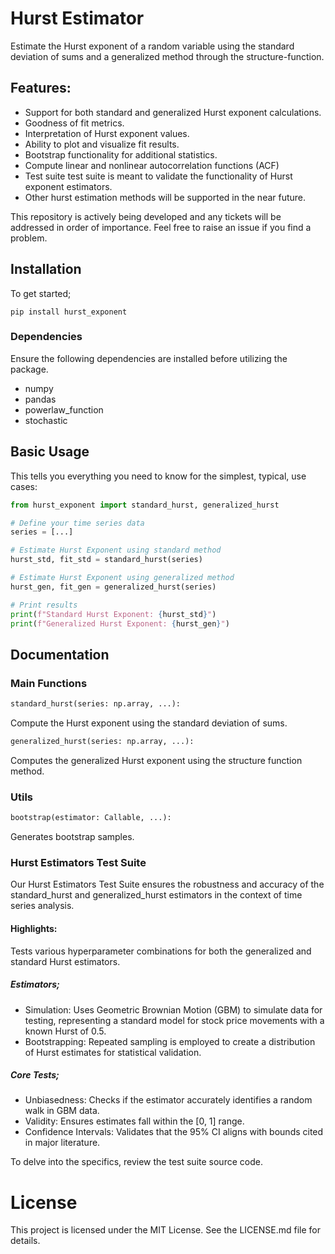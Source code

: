 # Hurst Estimator

Estimate the Hurst exponent of a random variable using the standard deviation of sums and a generalized method through the structure-function. 

## Features:

  - Support for both standard and generalized Hurst exponent calculations.
  - Goodness of fit metrics.
  - Interpretation of Hurst exponent values.
  - Ability to plot and visualize fit results.
  - Bootstrap functionality for additional statistics.
  - Compute linear and nonlinear autocorrelation functions (ACF)
  - Test suite test suite is meant to validate the functionality of Hurst exponent estimators.
  - Other hurst estimation methods will be supported in the near future.

This repository is actively being developed and any tickets will be addressed in order of importance. Feel free to raise an issue if you find a problem.

## Installation 

To get started;

`pip install hurst_exponent`


### Dependencies
Ensure the following dependencies are installed before utilizing the package.

  - numpy
  - pandas
  - powerlaw_function
  - stochastic

## Basic Usage 

This tells you everything you need to know for the simplest, typical, use cases:
  
~~~python
from hurst_exponent import standard_hurst, generalized_hurst

# Define your time series data
series = [...]

# Estimate Hurst Exponent using standard method
hurst_std, fit_std = standard_hurst(series)

# Estimate Hurst Exponent using generalized method
hurst_gen, fit_gen = generalized_hurst(series)

# Print results
print(f"Standard Hurst Exponent: {hurst_std}")
print(f"Generalized Hurst Exponent: {hurst_gen}")
~~~

## Documentation

### Main Functions
  ~~~python
  standard_hurst(series: np.array, ...):
  ~~~
  Compute the Hurst exponent using the standard deviation of sums.

  ~~~python
  generalized_hurst(series: np.array, ...):
  ~~~
  Computes the generalized Hurst exponent using the structure function method.


### Utils
~~~python
bootstrap(estimator: Callable, ...):
~~~
  
  Generates bootstrap samples.

### Hurst Estimators Test Suite

Our Hurst Estimators Test Suite ensures the robustness and accuracy of the  standard_hurst and generalized_hurst estimators in the context of time series analysis.

#### Highlights:

Tests various hyperparameter combinations for both the generalized and standard Hurst estimators.

##### Estimators;
  
- Simulation: Uses Geometric Brownian Motion (GBM) to simulate data for testing, representing a standard model for stock price movements with a known Hurst of 0.5.
- Bootstrapping: Repeated sampling is employed to create a distribution of Hurst estimates for statistical validation.

##### Core Tests;

- Unbiasedness: Checks if the estimator accurately identifies a random walk in GBM data.
- Validity: Ensures estimates fall within the [0, 1] range.
- Confidence Intervals: Validates that the 95% CI aligns with bounds cited in major literature.
  
To delve into the specifics, review the test suite source code.

# License
This project is licensed under the MIT License. See the LICENSE.md file for details.



